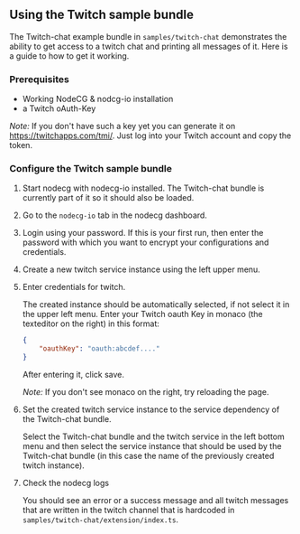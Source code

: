 ## Using the Twitch sample bundle

The Twitch-chat example bundle in `samples/twitch-chat` demonstrates the ability to get access to a twitch chat and printing all messages of it. Here is a guide to how to get it working.

### Prerequisites

* Working NodeCG & nodcg-io installation
* a Twitch oAuth-Key

_Note:_ If you don't have such a key yet you can generate it on https://twitchapps.com/tmi/. Just log into your Twitch account and copy the token.  

### Configure the Twitch sample bundle

1. Start nodecg with nodecg-io installed. The Twitch-chat bundle is currently part of it so it should also be loaded.

2. Go to the `nodecg-io` tab in the nodecg dashboard.

3. Login using your password. If this is your first run, then enter the password with which you want to encrypt your configurations and credentials.

4. Create a new twitch service instance using the left upper menu.

5. Enter credentials for twitch.

   The created instance should be automatically selected, if not select it in the upper left menu. Enter your Twitch oauth Key in monaco (the texteditor on the right) in this format:

   ```json
   {
       "oauthKey": "oauth:abcdef...."
   }
   ```

   After entering it, click save.

   _Note:_ If you don't see monaco on the right, try reloading the page.

6. Set the created twitch service instance to the service dependency of the Twitch-chat bundle.

   Select the Twitch-chat bundle and the twitch service in the left bottom menu and then select the service instance that should be used by the Twitch-chat bundle (in this case the name of the previously created twitch instance).

7. Check the nodecg logs

   You should see an error or a success message and all twitch messages that are written in the twitch channel that is hardcoded in `samples/twitch-chat/extension/index.ts`.
